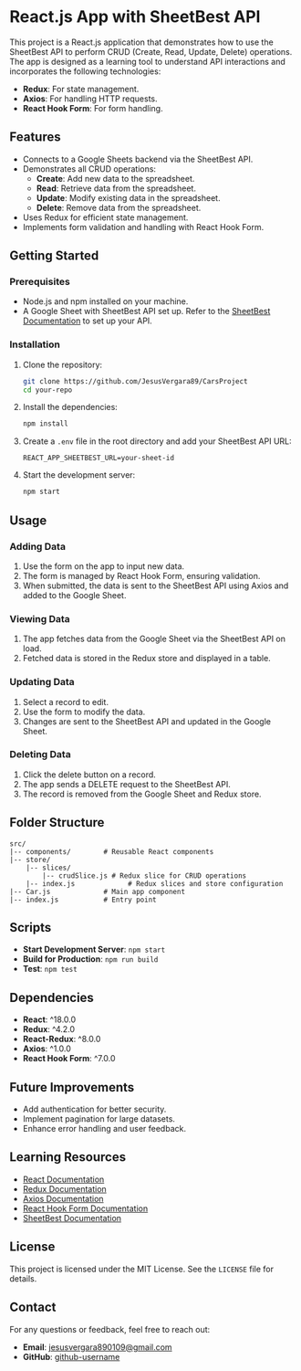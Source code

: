 # React.js App with SheetBest API

This project is a React.js application that demonstrates how to use the SheetBest API to perform CRUD (Create, Read, Update, Delete) operations. The app is designed as a learning tool to understand API interactions and incorporates the following technologies:

- **Redux**: For state management.
- **Axios**: For handling HTTP requests.
- **React Hook Form**: For form handling.

## Features
- Connects to a Google Sheets backend via the SheetBest API.
- Demonstrates all CRUD operations:
  - **Create**: Add new data to the spreadsheet.
  - **Read**: Retrieve data from the spreadsheet.
  - **Update**: Modify existing data in the spreadsheet.
  - **Delete**: Remove data from the spreadsheet.
- Uses Redux for efficient state management.
- Implements form validation and handling with React Hook Form.

## Getting Started

### Prerequisites
- Node.js and npm installed on your machine.
- A Google Sheet with SheetBest API set up. Refer to the [SheetBest Documentation](https://sheet.best/docs/) to set up your API.

### Installation
1. Clone the repository:
   ```bash
   git clone https://github.com/JesusVergara89/CarsProject
   cd your-repo
   ```

2. Install the dependencies:
   ```bash
   npm install
   ```

3. Create a `.env` file in the root directory and add your SheetBest API URL:
   ```env
   REACT_APP_SHEETBEST_URL=your-sheet-id
   ```

4. Start the development server:
   ```bash
   npm start
   ```

## Usage

### Adding Data
1. Use the form on the app to input new data.
2. The form is managed by React Hook Form, ensuring validation.
3. When submitted, the data is sent to the SheetBest API using Axios and added to the Google Sheet.

### Viewing Data
1. The app fetches data from the Google Sheet via the SheetBest API on load.
2. Fetched data is stored in the Redux store and displayed in a table.

### Updating Data
1. Select a record to edit.
2. Use the form to modify the data.
3. Changes are sent to the SheetBest API and updated in the Google Sheet.

### Deleting Data
1. Click the delete button on a record.
2. The app sends a DELETE request to the SheetBest API.
3. The record is removed from the Google Sheet and Redux store.

## Folder Structure
```
src/
|-- components/        # Reusable React components
|-- store/
    |-- slices/
        |-- crudSlice.js # Redux slice for CRUD operations
    |-- index.js             # Redux slices and store configuration
|-- Car.js             # Main app component
|-- index.js           # Entry point
```

## Scripts
- **Start Development Server**: `npm start`
- **Build for Production**: `npm run build`
- **Test**: `npm test`

## Dependencies
- **React**: ^18.0.0
- **Redux**: ^4.2.0
- **React-Redux**: ^8.0.0
- **Axios**: ^1.0.0
- **React Hook Form**: ^7.0.0

## Future Improvements
- Add authentication for better security.
- Implement pagination for large datasets.
- Enhance error handling and user feedback.

## Learning Resources
- [React Documentation](https://reactjs.org/docs/getting-started.html)
- [Redux Documentation](https://redux.js.org/)
- [Axios Documentation](https://axios-http.com/docs/intro)
- [React Hook Form Documentation](https://react-hook-form.com/)
- [SheetBest Documentation](https://sheet.best/docs/)

## License
This project is licensed under the MIT License. See the `LICENSE` file for details.

## Contact
For any questions or feedback, feel free to reach out:
- **Email**: jesusvergara890109@gmail.com
- **GitHub**: [github-username](https://github.com/JesusVergara89/)

